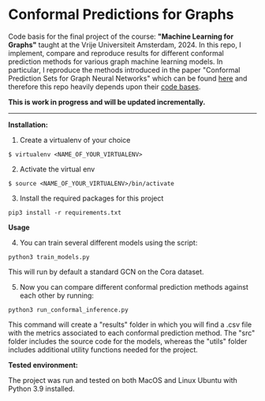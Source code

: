 # Conformal Predictions for Graphs
Code basis for the final project of the course: **"Machine Learning for Graphs"** taught at the Vrije Universiteit Amsterdam, 2024. 
In this repo, I implement, compare and reproduce results for different conformal prediction methods for various graph machine learning models. In particular,
I reproduce the methods introduced in the paper "Conformal Prediction Sets for Graph Neural Networks" which can be found [here](https://proceedings.mlr.press/v202/h-zargarbashi23a/h-zargarbashi23a.pdf)
and therefore this repo heavily depends upon their [code bases](https://github.com/soroushzargar/DAPS).

**This is work in progress and will be updated incrementally.**
___
**Installation:**

1. Create a virtualenv of your choice

~~~
$ virtualenv <NAME_OF_YOUR_VIRTUALENV> 
~~~

2. Activate the virtual env
~~~
$ source <NAME_OF_YOUR_VIRTUALENV>/bin/activate
~~~

3. Install the required packages for this project

~~~
pip3 install -r requirements.txt
~~~

**Usage**

4. You can train several different models using the script:

~~~
python3 train_models.py
~~~

This will run by default a standard GCN on the Cora dataset. 

5. Now you can compare different conformal prediction methods against each other by running:

~~~
python3 run_conformal_inference.py
~~~

This command will create a "results" folder in which you will find a .csv file with the metrics associated to each conformal prediction method.
The "src" folder includes the source code for the models, whereas the "utils" folder includes additional utility functions needed for the project.

**Tested environment:**

The project was run and tested on both MacOS and Linux Ubuntu with Python 3.9 installed.


